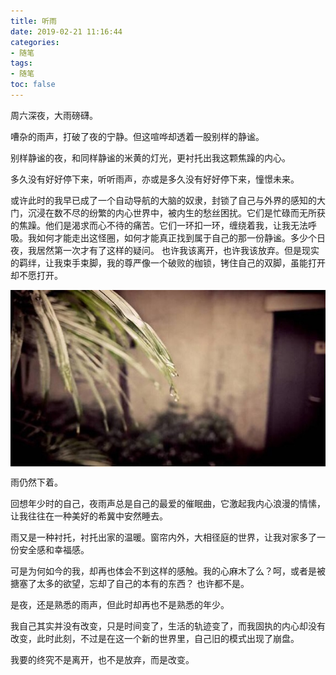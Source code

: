 ```yaml
---
title: 听雨
date: 2019-02-21 11:16:44
categories:
- 随笔
tags:
- 随笔
toc: false
---
```



周六深夜，大雨磅礴。

嘈杂的雨声，打破了夜的宁静。但这喧哗却透着一股别样的静谧。

别样静谧的夜，和同样静谧的米黄的灯光，更衬托出我这颗焦躁的内心。

多久没有好好停下来，听听雨声，亦或是多久没有好好停下来，憧憬未来。

或许此时的我早已成了一个自动导航的大脑的奴隶，封锁了自己与外界的感知的大门，沉浸在数不尽的纷繁的内心世界中，被内生的愁丝困扰。它们是忙碌而无所获的焦躁。他们是渴求而心不待的痛苦。它们一环扣一环，缠绕着我，让我无法呼吸。我如何才能走出这怪圈，如何才能真正找到属于自己的那一份静谧。多少个日夜，我居然第一次才有了这样的疑问。
也许我该离开，也许我该放弃。但是现实的羁绊，让我束手束脚，我的尊严像一个破败的枷锁，铐住自己的双脚，虽能打开却不愿打开。


<img src="/pictures/听雨.jpg" style="display:block;margin:auto"/>

雨仍然下着。

回想年少时的自己，夜雨声总是自己的最爱的催眠曲，它激起我内心浪漫的情愫，让我往往在一种美好的希冀中安然睡去。

雨又是一种衬托，衬托出家的温暖。窗帘内外，大相径庭的世界，让我对家多了一份安全感和幸福感。

可是为何如今的我，却再也体会不到这样的感触。我的心麻木了么？呵，或者是被搪塞了太多的欲望，忘却了自己的本有的东西？
也许都不是。

是夜，还是熟悉的雨声，但此时却再也不是熟悉的年少。

我自己其实并没有改变，只是时间变了，生活的轨迹变了，而我固执的内心却没有改变，此时此刻，不过是在这一个新的世界里，自己旧的模式出现了崩盘。

我要的终究不是离开，也不是放弃，而是改变。